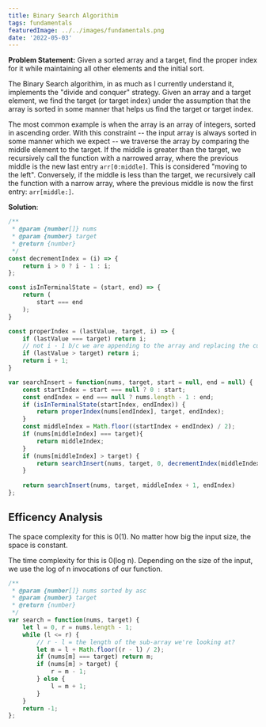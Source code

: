```yaml
---
title: Binary Search Algorithim
tags: fundamentals
featuredImage: ../../images/fundamentals.png
date: '2022-05-03'
---
```


**Problem Statement:** Given a sorted array and a target, find the proper index for it while maintaining all other elements and the initial sort.

The Binary Search algorithim, in as much as I currently understand it, implements the "divide and conquer" strategy. Given an array and a target element,
we find the target (or target index) under the assumption that the array is sorted in some manner that helps us find the target or target index.

The most common example is when the array is an array of integers, sorted in ascending order. With this constraint -- the input array is always sorted in some
manner which we expect -- we traverse the array by comparing the middle element to the target. If the middle is greater than the target, we recursively call the
function with a narrowed array, where the previous middle is the new last entry `arr[0:middle]`. This is considered "moving to the left". Conversely, if the middle 
is less than the target, we recursively call the function with a narrow array, where the previous middle is now the first entry: `arr[middle:]`.

**Solution**:

```javascript
/**
 * @param {number[]} nums
 * @param {number} target
 * @return {number}
 */
const decrementIndex = (i) => {
    return i > 0 ? i - 1 : i;
};

const isInTerminalState = (start, end) => {
    return (
        start === end
    );
}

const properIndex = (lastValue, target, i) => {
    if (lastValue === target) return i;
    // not i - 1 b/c we are appending to the array and replacing the current index with this new value    
    if (lastValue > target) return i;
    return i + 1;
}

var searchInsert = function(nums, target, start = null, end = null) {
    const startIndex = start === null ? 0 : start;
    const endIndex = end === null ? nums.length - 1 : end;
    if (isInTerminalState(startIndex, endIndex)) {
        return properIndex(nums[endIndex], target, endIndex);
    }
    const middleIndex = Math.floor((startIndex + endIndex) / 2);
    if (nums[middleIndex] === target){
        return middleIndex;
    }
    if (nums[middleIndex] > target) {
        return searchInsert(nums, target, 0, decrementIndex(middleIndex))
    }
    
    return searchInsert(nums, target, middleIndex + 1, endIndex)
};

```

## Efficency Analysis
The space complexity for this is 0(1). No matter how big the input size, the space is constant.

The time complexity for this is 0(log n). Depending on the size of the input, we use the log of n invocations of our function.

```javascript
/**
 * @param {number[]} nums sorted by asc
 * @param {number} target
 * @return {number}
 */
var search = function(nums, target) {
    let l = 0, r = nums.length - 1;
    while (l <= r) {
        // r - l = the length of the sub-array we're looking at?
        let m = l + Math.floor((r - l) / 2);
        if (nums[m] === target) return m;
        if (nums[m] > target) {
            r = m - 1;
        } else {
            l = m + 1;
        }
    }
    return -1;
};
```